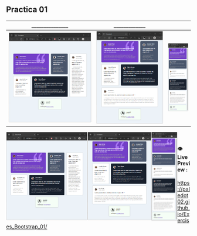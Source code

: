 ## Practica 01

| _______________ | _____________ |  |
| ----------- | ----------- | ----------- |
| ![][img_1] | ![][img_2] | ![][img_3]

<img src="./Exercise_01/images/screenshot_1.png" width="44.1%" align="left"/>
<img src="./Exercise_01/images/screenshot_2.png" width="34.4%" align="left"/>
<img src="./Exercise_01/images/screenshot_3.png" width="14.2%" align="left"/>


<br>

#### :eye: Live Preview :
https://paledot02.github.io/Exercises_Bootstrap_01/



[img_1]: ./Exercise_01/images/screenshot_1.png
[img_2]: ./Exercise_01/images/screenshot_2.png
[img_3]: ./Exercise_01/images/screenshot_3.png